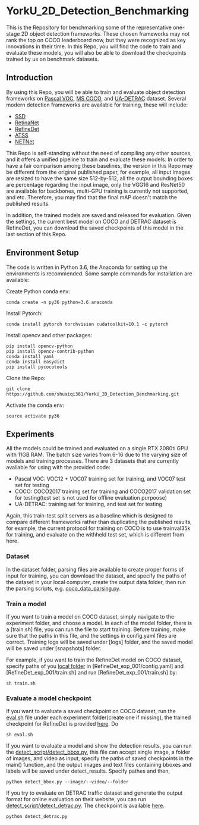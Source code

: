 # YorkU_2D_Detection_Benchmarking
This is the Repository for benchmarking some of the representative one-stage 2D object detection frameworks. These chosen frameworks may not rank the top on COCO leaderboard now, but they were recognized as key innovations in their time. In this Repo, you will find the code to train and evaluate these models, you will also be able to download the checkpoints trained by us on benchmark datasets.

## Introduction

By using this Repo, you will be able to train and evaluate object detection frameworks on [Pascal VOC](http://host.robots.ox.ac.uk/pascal/VOC/), [MS COCO](https://cocodataset.org/#home), and [UA-DETRAC](http://detrac-db.rit.albany.edu/) dataset. Several modern detection frameworks are available for training, these will include:
- [SSD](https://arxiv.org/abs/1512.02325)
- [RetinaNet](https://arxiv.org/abs/1708.02002)
- [RefineDet](https://arxiv.org/abs/1711.06897)
- [ATSS](https://arxiv.org/abs/1912.02424)
- [NETNet](https://arxiv.org/abs/2001.06690)

This Repo is self-standing without the need of compiling any other sources, and it offers a unified pipeline to train and evaluate these models. In order to have a fair comparison among these baselines, the version in this Repo may be different from the original published paper, for example, all input images are resized to have the same size 512-by-512, all the output bounding boxes are percentage regarding the input image, only the VGG16 and ResNet50 are available for backbones, multi-GPU training is currently not supported, and etc. Therefore, you may find that the final mAP doesn't match the published results.

In addition, the trained models are saved and released for evaluation. Given the settings, the current best model on COCO and DETRAC dataset is RefineDet, you can download the saved checkpoints of this model in the last section of this Repo.


## Environment Setup
The code is written in Python 3.6, the Anaconda for setting up the environments is recommended. Some sample commands for installation are available:

Create Python conda env:
```
conda create -n py36 python=3.6 anaconda
```
Install Pytorch:
```
conda install pytorch torchvision cudatoolkit=10.1 -c pytorch
```
Install opencv and other packages:
```
pip install opencv-python
pip install opencv-contrib-python
conda install yaml
conda install easydict
pip install pycocotools
```
Clone the Repo:
```
git clone https://github.com/shuaiqi361/YorkU_2D_Detection_Benchmarking.git
```
Activate the conda env:
```
source activate py36
```


## Experiments

All the models could be trained and evaluated on a single RTX 2080ti GPU with 11GB RAM. The batch size varies from 6-16 due to the varying size of models and training processes. There are 3 datasets that are currently available for using with the provided code:
- Pascal VOC: VOC12 + VOC07 training set for training, and VOC07 test set for testing
- COCO: COCO2017 training set for training and COCO2017 validation set for testing(test set is not used for offline evaluation purpoose)
- UA-DETRAC: training set for training, and test set for testing

Again, this train-test split servers as a baseline which is designed to compare different frameworks rather than duplicating the published results, for example, the current protocol for training on COCO is to use trainval35k for training, and evaluate on the withheld test set, which is different from here.

### Dataset
In the dataset folder, parsing files are available to create proper forms of input for training, you can download the dataset, and specify the paths of the dataset in your local computer, create the output data folder, then run the parsing scripts, e.g. [coco\_data\_parsing.py](https://github.com/shuaiqi361/YorkU_2D_Detection_Benchmarking/blob/master/dataset/coco_data_parsing.py).

### Train a model
If you want to train a model on COCO dataset, simply navigate to the experiment folder, and choose a model. In each of the model folder, there is a [train.sh] file, you can run the file to start training. Before training, make sure that the paths in this file, and the settings in config.yaml files are correct. Training logs will be saved under [logs] folder, and the saved model will be saved under [snapshots] folder.

For example, if you want to train the RefineDet model on COCO dataset, specify paths of you [local folder](https://github.com/shuaiqi361/YorkU_2D_Detection_Benchmarking/tree/master/experiment/RefineDet_exp_001) in [RefineDet\_exp\_001/config.yaml] and [RefineDet\_exp\_001/train.sh] and run [RefineDet\_exp\_001/train.sh] by:
```
sh train.sh
```

### Evaluate a model checkpoint
If you want to evaluate a saved checkpoint on COCO dataset, run the [eval.sh](https://github.com/shuaiqi361/YorkU_2D_Detection_Benchmarking/blob/master/experiment/SSD512_exp_001/eval.sh) file under each experiment folder(create one if missing), the trained checkpoint for RefineDet is provided [here](https://drive.google.com/file/d/1o-O50gHJ-FVGbugzRrAXGiRos60Ndexn/view?usp=sharing). Do
```
sh eval.sh
```

If you want to evaluate a model and show the detection results, you can run the [detect\_script/detect_bbox.py](https://github.com/shuaiqi361/YorkU_2D_Detection_Benchmarking/blob/master/detect_script/detect_bbox.py), this file can accept single image, a folder of images, and video as input, specify the paths of saved checkpoints in the main() function, and the output images and text files containing bboxes and labels will be saved under detect_results. Specify pathes and then,
```
python detect_bbox.py --image/--video/--folder
```

If you try to evaluate on DETRAC traffic dataset and generate the output format for online evaluation on their website, you can run [detect\_script/detect_detrac.py](https://github.com/shuaiqi361/YorkU_2D_Detection_Benchmarking/blob/master/detect_script/detect_detrac.py). The checkpoint is available [here](https://drive.google.com/file/d/1JleKAvcMtsJPT1hopABEgWg8jV9NMEwC/view?usp=sharing).
```
python detect_detrac.py
```

